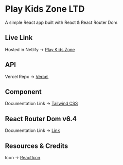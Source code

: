 # Play Kids Zone LTD

A simple React app built with React & React Router Dom.

## Live Link
Hosted in Netlify -> [Play Kids Zone](https://backend-database-11.web.app/)


## API 
Vercel Repo -> [Vercel](https://play-kids-zone-server.vercel.app/)


## Component 
Documentation Link -> [Tailwind CSS](https://tailwindcss.com/docs/guides/vite)

## React Router Dom v6.4 

Documentation Link -> [Link](https://reactrouter.com/en/main/start/overview)

## Resources & Credits

Icon -> [ReactIcon](https://react-icons.github.io/react-icons/)

<!-- Lottie Animation -> [LottieFiles](https://lottiefiles.com/featured) -->